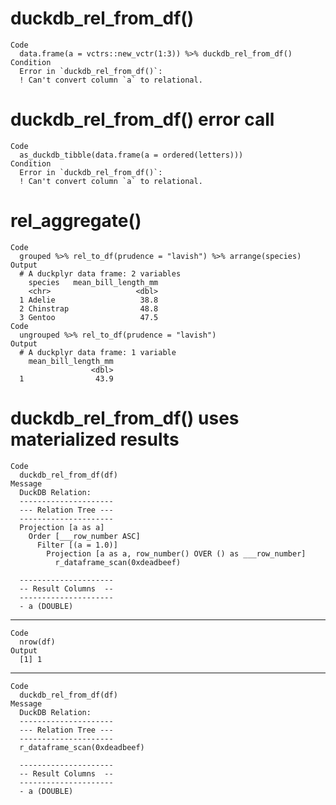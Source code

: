 # duckdb_rel_from_df()

    Code
      data.frame(a = vctrs::new_vctr(1:3)) %>% duckdb_rel_from_df()
    Condition
      Error in `duckdb_rel_from_df()`:
      ! Can't convert column `a` to relational.

# duckdb_rel_from_df() error call

    Code
      as_duckdb_tibble(data.frame(a = ordered(letters)))
    Condition
      Error in `duckdb_rel_from_df()`:
      ! Can't convert column `a` to relational.

# rel_aggregate()

    Code
      grouped %>% rel_to_df(prudence = "lavish") %>% arrange(species)
    Output
      # A duckplyr data frame: 2 variables
        species   mean_bill_length_mm
        <chr>                   <dbl>
      1 Adelie                   38.8
      2 Chinstrap                48.8
      3 Gentoo                   47.5
    Code
      ungrouped %>% rel_to_df(prudence = "lavish")
    Output
      # A duckplyr data frame: 1 variable
        mean_bill_length_mm
                      <dbl>
      1                43.9

# duckdb_rel_from_df() uses materialized results

    Code
      duckdb_rel_from_df(df)
    Message
      DuckDB Relation: 
      ---------------------
      --- Relation Tree ---
      ---------------------
      Projection [a as a]
        Order [___row_number ASC]
          Filter [(a = 1.0)]
            Projection [a as a, row_number() OVER () as ___row_number]
              r_dataframe_scan(0xdeadbeef)
      
      ---------------------
      -- Result Columns  --
      ---------------------
      - a (DOUBLE)
      

---

    Code
      nrow(df)
    Output
      [1] 1

---

    Code
      duckdb_rel_from_df(df)
    Message
      DuckDB Relation: 
      ---------------------
      --- Relation Tree ---
      ---------------------
      r_dataframe_scan(0xdeadbeef)
      
      ---------------------
      -- Result Columns  --
      ---------------------
      - a (DOUBLE)
      

